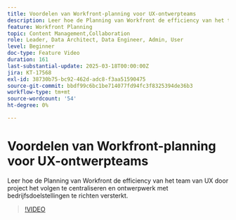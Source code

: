 ```yaml
---
title: Voordelen van Workfront-planning voor UX-ontwerpteams
description: Leer hoe de Planning van Workfront de efficiency van het team van UX door project het volgen te centraliseren en ontwerpwerk met bedrijfsdoelstellingen te richten versterkt.
feature: Workfront Planning
topic: Content Management,Collaboration
role: Leader, Data Architect, Data Engineer, Admin, User
level: Beginner
doc-type: Feature Video
duration: 161
last-substantial-update: 2025-03-18T00:00:00Z
jira: KT-17568
exl-id: 38730b75-bc92-462d-adc8-f3aa51590475
source-git-commit: bbdf99c6bc1be714077fd94fc3f8325394de36b3
workflow-type: tm+mt
source-wordcount: '54'
ht-degree: 0%

---
```


# Voordelen van Workfront-planning voor UX-ontwerpteams

Leer hoe de Planning van Workfront de efficiency van het team van UX door project het volgen te centraliseren en ontwerpwerk met bedrijfsdoelstellingen te richten versterkt.

>[!VIDEO](https://video.tv.adobe.com/v/3452180/?learn=on&enablevpops=1)
